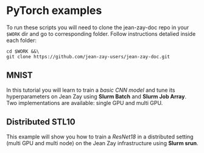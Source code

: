 # PyTorch examples

To run these scripts you will need to clone the jean-zay-doc repo in your
`$WORK` dir and go to corresponding folder. Follow instructions detalied inside
each folder:
```
cd $WORK &&\
git clone https://github.com/jean-zay-users/jean-zay-doc.git
```

## MNIST

In this tutorial you will learn to train a *basic CNN model* and tune its
hyperparameters on Jean Zay using **Slurm Batch** and **Slurm Job Array**. Two
implementations are available: single GPU and multi GPU.

## Distributed STL10

This example will show you how to train a *ResNet18* in a distributed setting
(multi GPU and multi node) on the Jean Zay infrastructure using **Slurm srun**. 



